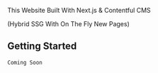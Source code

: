 This Website Built With Next.js & Contentful CMS

(Hybrid SSG With On The Fly New Pages)

## Getting Started

`Coming Soon`
